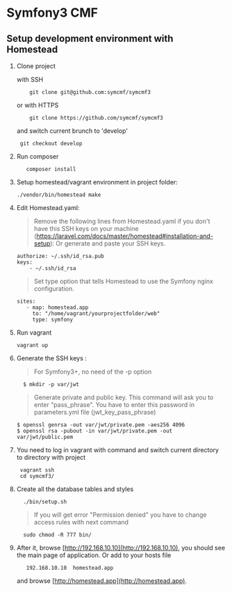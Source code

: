 Symfony3 CMF
========================

## Setup development environment with Homestead 

1. Clone project

    with SSH

    ```
        git clone git@github.com:symcmf/symcmf3
    ```
    
    or with HTTPS
    
    ```
        git clone https://github.com/symcmf/symcmf3
    ```
	
	and switch current brunch to 'develop'
	
	 ```
      git checkout develop
     ```
	
2. Run composer
   
    ```
       composer install 
    ```
3. Setup homestead/vagrant environment in project folder:
	
    ```
    ./vendor/bin/homestead make
	```

4. Edit Homestead.yaml:
    > Remove the following lines from Homestead.yaml if you don't have this SSH keys on your machine (https://laravel.com/docs/master/homestead#installation-and-setup):
	> Or generate and paste your SSH keys.
    
    ```
    authorize: ~/.ssh/id_rsa.pub
    keys:
        - ~/.ssh/id_rsa
     ```
     
     > Set type option that tells Homestead to use the Symfony nginx configuration.
     
     ```
    sites:
        - map: homestead.app
          to: "/home/vagrant/yourprojectfolder/web"
          type: symfony
    ```

5. Run vagrant
	
    ```
    vagrant up
    ```
    
6. Generate the SSH keys :
    > For Symfony3+, no need of the -p option
     ```
       $ mkdir -p var/jwt 
     ```
    > Generate private and public key. This command will ask you to enter 
     "pass_phrase". You have to enter this password in parameters.yml file
     (jwt_key_pass_phrase)

       $ openssl genrsa -out var/jwt/private.pem -aes256 4096
       $ openssl rsa -pubout -in var/jwt/private.pem -out var/jwt/public.pem
     
       
7. You need to log in vagrant with command and switch current directory to directory with project
 
     ```
      vagrant ssh
      cd symcmf3/
     ```
 
8. Create all the database tables and styles
    
      ```
        ./bin/setup.sh
      ```
        
    > If you will get error "Permission denied" you have to change access rules with next command 
    
      ```
        sudo chmod -R 777 bin/
      ```
   
9. After it, browse [http://192.168.10.10](http://192.168.10.10), you should see the main page of application.
   Or add to your hosts file 
    
     ```
        192.168.10.10  homestead.app
     ```
   
     and browse [http://homestead.app](http://homestead.app).
     